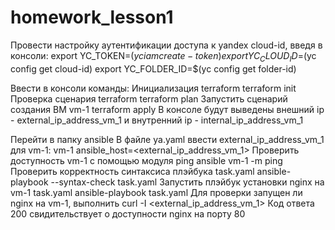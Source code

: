 # homework_lesson1
Провести настройку аутентификации доступа к yandex cloud-id,
введя в консоли:
export YC_TOKEN=$(yc iam create-token)
export YC_CLOUD_ID=$(yc config get cloud-id)
export YC_FOLDER_ID=$(yc config get folder-id)

Ввести в консоли команды:
Инициализация terraform
terraform init
Проверка сценария terraform
terraform plan
Запустить сценарий создания ВМ vm-1
terraform apply
В консоле будут выведены 
внешний ip - external_ip_address_vm_1
и внутренний ip - internal_ip_address_vm_1

Перейти в папку ansible
В файле ya.yaml ввести external_ip_address_vm_1 для vm-1:
vm-1 ansible_host=<external_ip_address_vm_1>
Проверить доступность vm-1 с помощью модуля ping
ansible vm-1 -m ping
Проверить корректность синтаксиса плэйбука task.yaml
ansible-playbook --syntax-check task.yaml
Запустить плэйбук установки nginx на vm-1 task.yaml
ansible-playbook task.yaml
Для проверки запущен ли nginx на vm-1, выполнить
curl -I <external_ip_address_vm_1>
Код ответа 200 свидительствует о доступности nginx на порту 80
